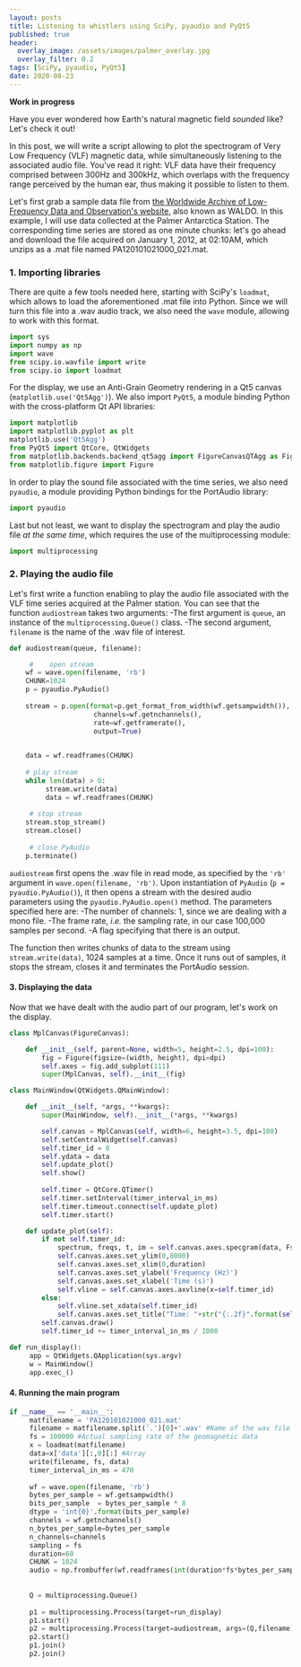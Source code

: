 ```yaml
---
layout: posts
title: Listening to whistlers using SciPy, pyaudio and PyQt5
published: true
header:
  overlay_image: /assets/images/palmer_overlay.jpg
  overlay_filter: 0.2
tags: [SciPy, pyaudio, PyQt5]
date: 2020-08-23
---
```


**Work in progress**

Have you ever wondered how Earth's natural magnetic field *sounded* like?
Let's check it out!

In this post, we will write a script allowing to plot the spectrogram of Very Low Frequency (VLF) magnetic data, while simultaneously listening to the associated audio file.
You've read it right: VLF data have their frequency comprised between 300Hz and 300kHz, which overlaps with the frequency range perceived by the human ear, thus making it possible to listen to them.

Let's first grab a sample data file from [the Worldwide Archive of Low-Frequency Data and Observation's website](http://waldo.world/), also known as WALDO. In this example, I will use data collected at the Palmer Antarctica Station. The corresponding time series are stored as one minute chunks: let's go ahead and download the file acquired on January 1, 2012, at 02:10AM, which unzips as a .mat file named PA120101021000_021.mat. 


### 1. Importing libraries

There are quite a few tools needed here, starting with SciPy's `loadmat`, which allows to load the aforementioned .mat file into Python. Since we will turn this file into a .wav audio track, we also need the `wave` module, allowing to work with this format.

```python
import sys
import numpy as np
import wave
from scipy.io.wavfile import write
from scipy.io import loadmat
```

For the display, we use an Anti-Grain Geometry rendering in a Qt5 canvas (`matplotlib.use('Qt5Agg')`). We also import `PyQt5`, a module binding Python with the cross-platform Qt API libraries:

```python
import matplotlib
import matplotlib.pyplot as plt
matplotlib.use('Qt5Agg')
from PyQt5 import QtCore, QtWidgets
from matplotlib.backends.backend_qt5agg import FigureCanvasQTAgg as FigureCanvas
from matplotlib.figure import Figure
```

In order to play the sound file associated with the time series, we also need `pyaudio`, a module providing Python bindings for the PortAudio library:

```python
import pyaudio
```

Last but not least, we want to display the spectrogram and play the audio file *at the same time*, which requires the use of the multiprocessing module:

```python
import multiprocessing
```


### 2. Playing the audio file


Let's first write a function enabling to play the audio file associated with the VLF time series acquired at the Palmer station. 
You can see that the function `audiostream` takes two arguments:
-The first argument is `queue`, an instance of the `multiprocessing.Queue()` class.
-The second argument, `filename` is the name of the .wav file of interest. 

```python
def audiostream(queue, filename):

     #    open stream
    wf = wave.open(filename, 'rb')
    CHUNK=1024
    p = pyaudio.PyAudio()
 
    stream = p.open(format=p.get_format_from_width(wf.getsampwidth()),
                     channels=wf.getnchannels(),
                     rate=wf.getframerate(),
                     output=True)
         

    data = wf.readframes(CHUNK)
     
    # play stream
    while len(data) > 0:
         stream.write(data)
         data = wf.readframes(CHUNK)
     
     # stop stream
    stream.stop_stream()
    stream.close()
     
     # close PyAudio
    p.terminate()
```

`audiostream` first opens the .wav file in read mode, as specified by the `'rb'` argument in `wave.open(filename, 'rb')`. Upon instantiation of `PyAudio` (`p = pyaudio.PyAudio()`), it then opens a stream with the desired audio parameters using the `pyaudio.PyAudio.open()` method. The parameters specified here are:
-The number of channels: 1, since we are dealing with a mono file.
-The frame rate, *i.e.* the sampling rate, in our case 100,000 samples per second.
-A flag specifying that there is an output.

The function then writes chunks of data to the stream using `stream.write(data)`, 1024 samples at a time. Once it runs out of samples, it stops the stream, closes it and terminates the PortAudio session.


#### 3. Displaying the data

Now that we have dealt with the audio part of our program, let's work on the display.

```python
class MplCanvas(FigureCanvas):

    def __init__(self, parent=None, width=5, height=2.5, dpi=100):
        fig = Figure(figsize=(width, height), dpi=dpi)
        self.axes = fig.add_subplot(111)
        super(MplCanvas, self).__init__(fig)
```

```python
class MainWindow(QtWidgets.QMainWindow):

    def __init__(self, *args, **kwargs):
        super(MainWindow, self).__init__(*args, **kwargs)

        self.canvas = MplCanvas(self, width=6, height=3.5, dpi=100)
        self.setCentralWidget(self.canvas)
        self.timer_id = 0
        self.ydata = data        
        self.update_plot()
        self.show()
     
        self.timer = QtCore.QTimer()
        self.timer.setInterval(timer_interval_in_ms)
        self.timer.timeout.connect(self.update_plot)
        self.timer.start()

    def update_plot(self):
        if not self.timer_id:
            spectrum, freqs, t, im = self.canvas.axes.specgram(data, Fs=fs, detrend="mean", cmap='hsv')
            self.canvas.axes.set_ylim(0,8000)
            self.canvas.axes.set_xlim(0,duration)
            self.canvas.axes.set_ylabel('Frequency (Hz)')
            self.canvas.axes.set_xlabel('Time (s)')
            self.vline = self.canvas.axes.axvline(x=self.timer_id)
        else:
            self.vline.set_xdata(self.timer_id)
            self.canvas.axes.set_title("Time: "+str("{:.2f}".format(self.timer_id))+"s")
        self.canvas.draw()
        self.timer_id += timer_interval_in_ms / 1000
```

```python
def run_display():
     app = QtWidgets.QApplication(sys.argv)
     w = MainWindow()
     app.exec_()
```

#### 4. Running the main program

```python
if __name__ == '__main__':     
     matfilename = 'PA120101021000_021.mat'
     filename = matfilename.split('.')[0]+'.wav' #Name of the wav file
     fs = 100000 #Actual sampling rate of the geomagnetic data
     x = loadmat(matfilename) 
     data=x['data'][:,0][:] #Array
     write(filename, fs, data)
     timer_interval_in_ms = 470
     
     wf = wave.open(filename, 'rb')
     bytes_per_sample = wf.getsampwidth()
     bits_per_sample  = bytes_per_sample * 8
     dtype = 'int{0}'.format(bits_per_sample)
     channels = wf.getnchannels()
     n_bytes_per_sample=bytes_per_sample
     n_channels=channels
     sampling = fs
     duration=60
     CHUNK = 1024
     audio = np.frombuffer(wf.readframes(int(duration*fs*bytes_per_sample/channels)), dtype=dtype)
     
     
     Q = multiprocessing.Queue()
     
     p1 = multiprocessing.Process(target=run_display)
     p1.start()     
     p2 = multiprocessing.Process(target=audiostream, args=(Q,filename))
     p2.start()
     p1.join()
     p2.join()
```
























